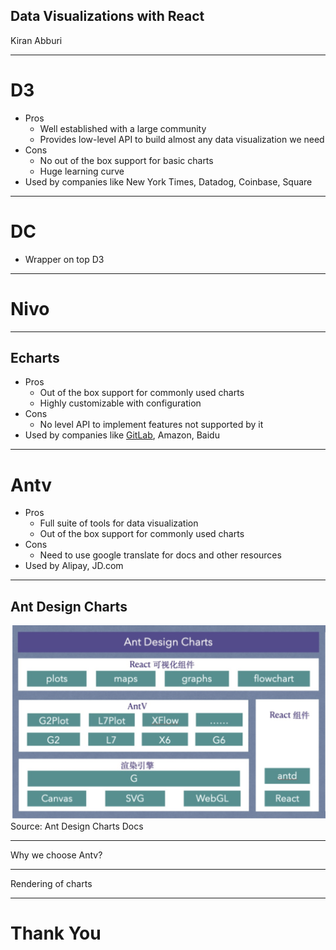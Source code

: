 ## Data Visualizations with React

Kiran Abburi

---

# D3

- Pros
  - Well established with a large community
  - Provides low-level API to build almost any data visualization we need
- Cons
  - No out of the box support for basic charts
  - Huge learning curve
- Used by companies like New York Times, Datadog, Coinbase, Square

---

# DC

- Wrapper on top D3

---

# Nivo

---

## Echarts

- Pros
  - Out of the box support for commonly used charts
  - Highly customizable with configuration
- Cons
  - No level API to implement features not supported by it
- Used by companies like [GitLab](https://about.gitlab.com/blog/2019/09/30/why-we-chose-echarts/), Amazon, Baidu

---

# Antv

- Pros
  - Full suite of tools for data visualization
  - Out of the box support for commonly used charts
- Cons
  - Need to use google translate for docs and other resources
- Used by Alipay, JD.com

---

## Ant Design Charts

![](./src/images/antd-charts.png)
Source: Ant Design Charts Docs

---

Why we choose Antv?

---

Rendering of charts

---

# Thank You
